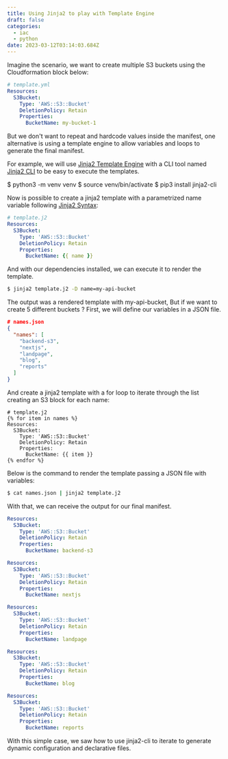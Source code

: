 ```yaml
---
title: Using Jinja2 to play with Template Engine
draft: false
categories:
  - iac
  - python
date: 2023-03-12T03:14:03.684Z
---
```

Imagine the scenario, we want to create multiple S3 buckets using the Cloudformation block below:

```yaml
# template.yml
Resources:
  S3Bucket:
    Type: 'AWS::S3::Bucket'
    DeletionPolicy: Retain
    Properties:
      BucketName: my-bucket-1
```

But we don't want to repeat and hardcode values inside the manifest, one alternative is using a template engine to allow variables and loops to generate the final manifest.

For example, we will use [Jinja2 Template Engine][jinja2] with a CLI tool named [Jinja2 CLI][1] to be easy to execute the templates.

$﻿ python3 -m venv venv
$ source venv/bin/activate
$﻿ pip3 install jinja2-cli

Now is possible to create a jinja2 template with a parametrized name variable following [Jinja2 Syntax](https://jinja.palletsprojects.com/en/3.1.x/templates/):

```yaml
# template.j2
Resources:
  S3Bucket:
    Type: 'AWS::S3::Bucket'
    DeletionPolicy: Retain
    Properties:
      BucketName: {{ name }}
```

And with our dependencies installed, we can execute it to render the template.

```bash
$ jinja2 template.j2 -D name=my-api-bucket
```

The output was a rendered template with my-api-bucket, But if we want to create 5 different buckets ? First, we will define our variables in a JSON file. 

```json
# names.json
{
  "names": [
    "backend-s3",
    "nextjs",
    "landpage",
    "blog",
    "reports"
  ]
}
```

And create a jinja2 template with a for loop to iterate through the list creating an S3 block for each name:

```jinja
# template.j2
{% for item in names %}
Resources:
  S3Bucket:
    Type: 'AWS::S3::Bucket'
    DeletionPolicy: Retain
    Properties:
      BucketName: {{ item }}
{% endfor %}
```

Below is the command to render the template passing a JSON file with variables:

```bash
$ cat names.json | jinja2 template.j2 
```

With that, we can receive the output for our final manifest.

```yaml
Resources:
  S3Bucket:
    Type: 'AWS::S3::Bucket'
    DeletionPolicy: Retain
    Properties:
      BucketName: backend-s3

Resources:
  S3Bucket:
    Type: 'AWS::S3::Bucket'
    DeletionPolicy: Retain
    Properties:
      BucketName: nextjs

Resources:
  S3Bucket:
    Type: 'AWS::S3::Bucket'
    DeletionPolicy: Retain
    Properties:
      BucketName: landpage

Resources:
  S3Bucket:
    Type: 'AWS::S3::Bucket'
    DeletionPolicy: Retain
    Properties:
      BucketName: blog

Resources:
  S3Bucket:
    Type: 'AWS::S3::Bucket'
    DeletionPolicy: Retain
    Properties:
      BucketName: reports
```

With this simple case, we saw how to use jinja2-cli to iterate to generate dynamic configuration and declarative files.


[1]: https://github.com/mattrobenolt/jinja2-cli
[jinja2]: https://palletsprojects.com/p/jinja/